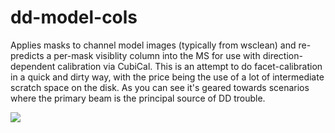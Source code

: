 # dd-model-cols

Applies masks to channel model images (typically from wsclean) and re-predicts a per-mask visiblity column into the MS for use with direction-dependent calibration via CubiCal. This is an attempt to do facet-calibration in a quick and dirty way, with the price being the use of a lot of intermediate scratch space on the disk. As you can see it's geared towards scenarios where the primary beam is the principal source of DD trouble.

![](https://i.imgur.com/5JHTjlf.gif)
